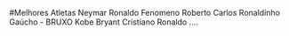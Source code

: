 #Melhores Atletas
Neymar
Ronaldo Fenomeno
Roberto Carlos
Ronaldinho Gaúcho - BRUXO
Kobe Bryant
<Ronaldo Fenomeno>
Cristiano Ronaldo
....
  
